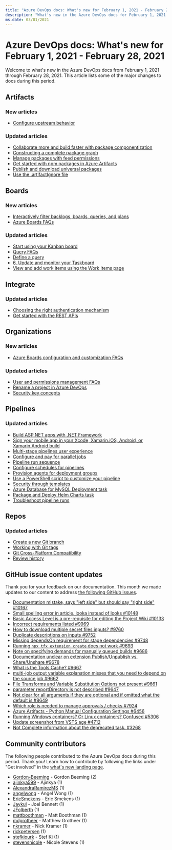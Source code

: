 ```yaml
---
title: "Azure DevOps docs: What's new for February 1, 2021 - February 28, 2021"
description: "What's new in the Azure DevOps docs for February 1, 2021 - February 28, 2021."
ms.date: 03/01/2021
---
```


# Azure DevOps docs: What's new for February 1, 2021 - February 28, 2021

Welcome to what's new in the Azure DevOps docs from February 1, 2021 through February 28, 2021. This article lists some of the major changes to docs during this period.

## Artifacts

### New articles

- [Configure upstream behavior](/azure/devops/artifacts/concepts/upstream-behavior)

### Updated articles

- [Collaborate more and build faster with package componentization](/azure/devops/artifacts/collaborate-with-packages)
- [Constructing a complete package graph](/azure/devops/artifacts/concepts/package-graph)
- [Manage packages with feed permissions](/azure/devops/artifacts/feeds/feed-permissions)
- [Get started with npm packages in Azure Artifacts](/azure/devops/artifacts/get-started-npm)
- [Publish and download universal packages](/azure/devops/artifacts/quickstarts/universal-packages)
- [Use the .artifactIgnore file](/azure/devops/artifacts/reference/artifactignore)

## Boards

### New articles

- [Interactively filter backlogs, boards, queries, and plans](/azure/devops/boards/backlogs/filter-backlogs-boards-plans)
- [Azure Boards FAQs](/azure/devops/boards/faqs)

### Updated articles

- [Start using your Kanban board](/azure/devops/boards/boards/kanban-quickstart)
- [Query FAQs](/azure/devops/boards/queries/query-faqs)
- [Define a query](/azure/devops/boards/queries/using-queries)
- [6. Update and monitor your Taskboard](/azure/devops/boards/sprints/task-board)
- [View and add work items using the Work Items page](/azure/devops/boards/work-items/view-add-work-items)

## Integrate

### Updated articles

- [Choosing the right authentication mechanism](/azure/devops/integrate/get-started/authentication/authentication-guidance)
- [Get started with the REST APIs](/azure/devops/integrate/how-to/call-rest-api)

## Organizations

### New articles

- [Azure Boards configuration and customization FAQs](/azure/devops/organizations/settings/work/faqs)

### Updated articles

- [User and permissions management FAQs](/azure/devops/organizations/accounts/faq-user-and-permissions-management)
- [Rename a project in Azure DevOps](/azure/devops/organizations/projects/rename-project)
- [Security key concepts](/azure/devops/organizations/security/security-glossary)

## Pipelines

### Updated articles

- [Build ASP.NET apps with .NET Framework](/azure/devops/pipelines/apps/aspnet/build-aspnet-4)
- [Sign your mobile app in your Xcode, Xamarin.iOS, Android, or Xamarin.Android build](/azure/devops/pipelines/apps/mobile/secure-certs)
- [Multi-stage pipelines user experience](/azure/devops/pipelines/get-started/multi-stage-pipelines-experience)
- [Configure and pay for parallel jobs](/azure/devops/pipelines/licensing/concurrent-jobs)
- [Pipeline run sequence](/azure/devops/pipelines/process/runs)
- [Configure schedules for pipelines](/azure/devops/pipelines/process/scheduled-triggers)
- [Provision agents for deployment groups](/azure/devops/pipelines/release/deployment-groups/howto-provision-deployment-group-agents)
- [Use a PowerShell script to customize your pipeline](/azure/devops/pipelines/scripts/powershell)
- [Security through templates](/azure/devops/pipelines/security/templates)
- [Azure Database for MySQL Deployment task](/azure/devops/pipelines/tasks/deploy/azure-mysql-deployment)
- [Package and Deploy Helm Charts task](/azure/devops/pipelines/tasks/deploy/helm-deploy)
- [Troubleshoot pipeline runs](/azure/devops/pipelines/troubleshooting/troubleshooting)

## Repos

### Updated articles

- [Create a new Git branch](/azure/devops/repos/git/create-branch)
- [Working with Git tags](/azure/devops/repos/git/git-tags)
- [Git Cross-Platform Compatibility](/azure/devops/repos/git/os-compatibility)
- [Review history](/azure/devops/repos/git/review-history)

## GitHub issue content updates

Thank you for your feedback on our documentation. This month we made updates to our content to address [the following GitHub issues](https://github.com/MicrosoftDocs/azure-devops-docs/issues?q=linked%3Apr+type%3Aissue+state%3Aclosed+closed%3A2021-02-01..2021-02-28).

- [Documentation mistake, says "left side" but should say "right side" #10167](https://github.com/MicrosoftDocs/azure-devops-docs/issues/10167)
- [Small spelling error in article, looka instead of looks #10148](https://github.com/MicrosoftDocs/azure-devops-docs/issues/10148)
- [Basic Access Level is a pre-requisite for editing the Project Wiki #10133](https://github.com/MicrosoftDocs/azure-devops-docs/issues/10133)
- [Incorrect requirements listed #9969](https://github.com/MicrosoftDocs/azure-devops-docs/issues/9969)
- [How to download  multiple secret files inputs? #9760](https://github.com/MicrosoftDocs/azure-devops-docs/issues/9760)
- [Duplicate descriptions on inputs #9752](https://github.com/MicrosoftDocs/azure-devops-docs/issues/9752)
- [Missing dependsOn requirement for stage dependencies #9748](https://github.com/MicrosoftDocs/azure-devops-docs/issues/9748)
- [Running `npx tfx extension create` does not work #9693](https://github.com/MicrosoftDocs/azure-devops-docs/issues/9693)
- [Note on specifying demands for manually queued builds #9686](https://github.com/MicrosoftDocs/azure-devops-docs/issues/9686)
- [Documentation unclear on extension Publish/Unpublish vs. Share/Unshare #9678](https://github.com/MicrosoftDocs/azure-devops-docs/issues/9678)
- [What is the Tools Cache? #9667](https://github.com/MicrosoftDocs/azure-devops-docs/issues/9667)
- [multi-job output variable explanation misses that you need to depend on the source job #9662](https://github.com/MicrosoftDocs/azure-devops-docs/issues/9662)
- [File Transforms and Variable Substitution Options not present #9661](https://github.com/MicrosoftDocs/azure-devops-docs/issues/9661)
- [parameter reportDirectory is not described #9647](https://github.com/MicrosoftDocs/azure-devops-docs/issues/9647)
- [Not clear for all arguments if they are optional and if omitted what the default is #8649](https://github.com/MicrosoftDocs/azure-devops-docs/issues/8649)
- [Which role is needed to manage approvals / checks #7924](https://github.com/MicrosoftDocs/azure-devops-docs/issues/7924)
- [Azure Artifacts - Python Manual Configuration Settings #6456](https://github.com/MicrosoftDocs/azure-devops-docs/issues/6456)
- [Running Windows containers? Or Linux containers? Confused #5306](https://github.com/MicrosoftDocs/azure-devops-docs/issues/5306)
- [Update screenshot from VSTS age #4712](https://github.com/MicrosoftDocs/azure-devops-docs/issues/4712)
- [Not Complete information about the deprecated task. #3268](https://github.com/MicrosoftDocs/azure-devops-docs/issues/3268)

## Community contributors

The following people contributed to the Azure DevOps docs during this period. Thank you! Learn how to contribute by following the links under "Get involved" in the [what's new landing page](index.yml).

- [Gordon-Beeming](https://github.com/Gordon-Beeming) - Gordon Beeming (2)
- [ajinkya599](https://github.com/ajinkya599) - Ajinkya (1)
- [AlexandraRamirezMS](https://github.com/AlexandraRamirezMS) (1)
- [angelwong](https://github.com/angelwong) - Angel Wong (1)
- [EricSmekens](https://github.com/EricSmekens) - Eric Smekens (1)
- [Jaykul](https://github.com/Jaykul) - Joel Bennett (1)
- [JFolberth](https://github.com/JFolberth) (1)
- [mattboothman](https://github.com/mattboothman) - Matt Boothman (1)
- [mdgrotheer](https://github.com/mdgrotheer) - Matthew Grotheer (1)
- [nkramer](https://github.com/nkramer) - Nick Kramer (1)
- [rickpetersen](https://github.com/rickpetersen) (1)
- [stefkiourk](https://github.com/stefkiourk) - Stef Ki (1)
- [stevensnicole](https://github.com/stevensnicole) - Nicole Stevens (1)
